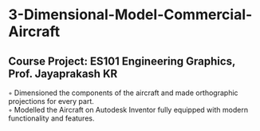 # 3-Dimensional-Model-Commercial-Aircraft
## Course Project: ES101 Engineering Graphics, Prof. Jayaprakash KR
◦ Dimensioned the components of the aircraft and made orthographic projections for every part.  
◦ Modelled the Aircraft on Autodesk Inventor fully equipped with modern functionality and features.
